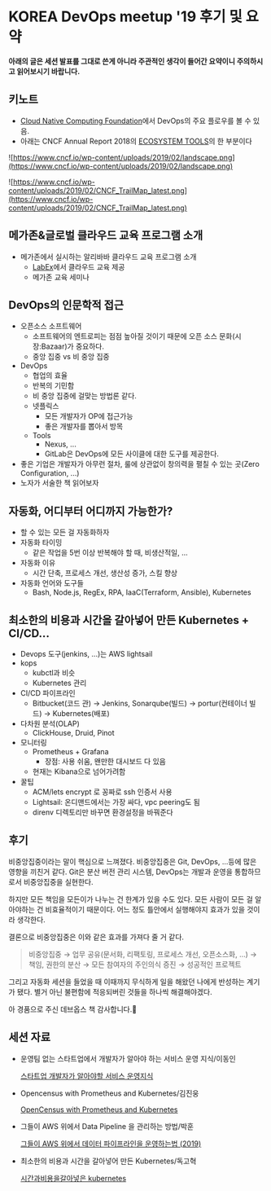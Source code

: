 # KOREA DevOps meetup '19 후기 및 요약

**아래의 글은 세션 발표를 그대로 쓴게 아니라 주관적인 생각이 들어간 요약이니 주의하시고 읽어보시기 바랍니다.**

## 키노트

- [Cloud Native Computing Foundation](https://www.cncf.io/)에서 DevOps의 주요 플로우를 볼 수 있음.
- 아래는 CNCF Annual Report 2018의 [ECOSYSTEM TOOLS](https://www.cncf.io/cncf-annual-report-2018/#ecosystem-tools)의 한 부분이다

![https://www.cncf.io/wp-content/uploads/2019/02/landscape.png](https://www.cncf.io/wp-content/uploads/2019/02/landscape.png)

![https://www.cncf.io/wp-content/uploads/2019/02/CNCF_TrailMap_latest.png](https://www.cncf.io/wp-content/uploads/2019/02/CNCF_TrailMap_latest.png)

## 메가존&글로벌 클라우드 교육 프로그램 소개

- 메가존에서 실시하는 알리바바 클라우드 교육 프로그램 소개
    - [LabEx](https://labex.io/alibaba)에서 클라우드 교육 제공
    - 메가존 교육 세미나

## DevOps의 인문학적 접근

- 오픈소스 소프트웨어
    - 소프트웨어의 엔트로피는 점점 높아질 것이기 때문에 오픈 소스 문화(시장:Bazaar)가 중요하다.
    - 중앙 집중 vs 비 중앙 집중
- DevOps
    - 협업의 효율
    - 반복의 기민함
    - 비 중앙 집중에 걸맞는 방법론 같다.
    - 넷플릭스
        - 모든 개발자가 OP에 접근가능
        - 좋은 개발자를 뽑아서 방목
    - Tools
        - Nexus, ...
        - GitLab은 DevOps에 모든 사이클에 대한 도구를 제공한다.
- 좋은 기업은 개발자가 아무런 절차, 룰에 상관없이 창의력을 펼칠 수 있는 곳(Zero Configuration, ...)
- 노자가 서술한 책 읽어보자

## 자동화, 어디부터 어디까지 가능한가?

- 할 수 있는 모든 걸 자동화하자
- 자동화 타이밍
    - 같은 작업을 5번 이상 반복해야 할 때, 비생산적일, ...
- 자동화 이유
    - 시간 단축, 프로세스 개선, 생산성 증가, 스킬 향상
- 자동화 언어와 도구들
    - Bash, Node.js, RegEx, RPA, IaaC(Terraform, Ansible), Kubernetes

## 최소한의 비용과 시간을 갈아넣어 만든 Kubernetes + CI/CD...

- Devops 도구(jenkins, ...)는 AWS lightsail
- kops
    - kubctl과 비슷
    - Kubernetes 관리
- CI/CD 파이프라인
    - Bitbucket(코드 관) → Jenkins, Sonarqube(빌드) → portur(컨테이너 빌드) → Kubernetes(배포)
- 다차원 분석(OLAP)
    - ClickHouse, Druid, Pinot
- 모니터링
    - Prometheus + Grafana
        - 장점: 사용 쉬움, 왠만한 대시보드 다 있음
    - 현재는 Kibana으로 넘어가려함
- 꿀팁
    - ACM/lets encrypt 로 꽁짜로 ssh 인증서 사용
    - Lightsail: 온디맨드에서는 가장 싸다, vpc peering도 됨
    - direnv 디렉토리만 바꾸면 환경설정을 바꿔준다

## 후기

비중앙집중이라는 말이 핵심으로 느껴졌다. 비중앙집중은 Git, DevOps, ...등에 많은 영향을 끼친거 같다. Git은 분산 버전 관리 시스템, DevOps는 개발과 운영을 통합하므로서 비중앙집중을 실현한다.

하지만 모든 책임을 모든이가 나누는 건 한계가 있을 수도 있다. 모든 사람이 모든 걸 알아야하는 건 비효율적이기 때문이다. 어느 정도 틀안에서 실행해야지 효과가 있을 것이라 생각한다.

결론으로 비중앙집중은 이와 같은 효과를 가져다 줄 거 같다.

> 비중앙집중 → 업무 공유(문서화, 리팩토링, 프로세스 개선, 오픈소스화, ...) → 책임, 권한의 분산 → 모든 참여자의 주인의식 증진 → 성공적인 프로젝트

그리고 자동화 세션을 들었을 때 이때까지 무식하게 일을 해왔던 나에게 반성하는 계기가 됐다. 별거 아닌 불편함에 적응되버린 것들을 하나씩 해결해야겠다.

아 경품으로 주신 데브옵스 책 감사합니다.🙇

## 세션 자료

- 운영팀 없는 스타트업에서 개발자가 알아야 하는 서비스 운영 지식/이동인

    [스타트업 개발자가 알아야할 서비스 운영지식](https://www.slideshare.net/WhaTapIO/ss-149039496?fbclid=IwAR2NMGKJUgXQ8SYtumq0MdDdXLkmVw8ZHOS_u-UDK14Q-zBvCGWA53PbPLQ)

- Opencensus with Prometheus and Kubernetes/김진웅

    [OpenCensus with Prometheus and Kubernetes](https://www.slideshare.net/JinwoongKim8/opencensus-with-prometheus-and-kubernetes?fbclid=IwAR26CA3OqmhVl7_fKIY8LwuALqcDY-tU5K-bL5etPoZjQ3u7fKkM8Jxaeio)

- 그들이 AWS 위에서 Data Pipeline 을 관리하는 방법/박훈

    [그들이 AWS 위에서 데이터 파이프라인을 운영하는법 (2019)](https://docs.google.com/presentation/d/11C_BKio0DZIop_ZjJk7ogxQtWV5qHIr-hHjw277z64k/edit?fbclid=IwAR1UAINLBpa8TZSbtx-ROWtHYEg4s_e6UrA5JCBfSPdUufVVSh1JlnAtJJM#slide=id.g5adadfee39_0_43)

- 최소한의 비용과 시간을 갈아넣어 만든 Kubernetes/독고혁

    [시간과비용을갈아넣은 kubernetes](https://www.slideshare.net/secret/rAVb26qXn71icl?fbclid=IwAR1zpFG9VbyaYfoTTd37iJ9NO6DdVjH3ls3KiDkc1FUGGOeFCCl38Znx6c8)
